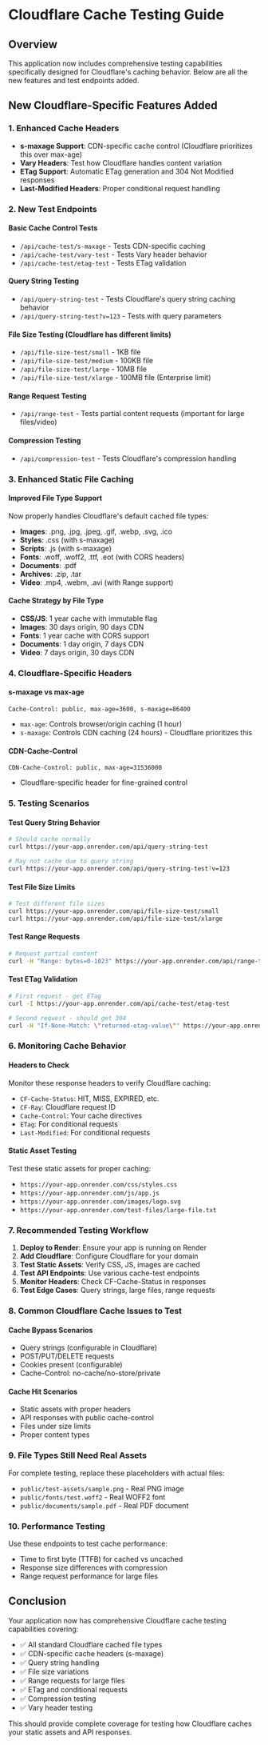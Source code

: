 # Cloudflare Cache Testing Guide

## Overview
This application now includes comprehensive testing capabilities specifically designed for Cloudflare's caching behavior. Below are all the new features and test endpoints added.

## New Cloudflare-Specific Features Added

### 1. Enhanced Cache Headers
- **s-maxage Support**: CDN-specific cache control (Cloudflare prioritizes this over max-age)
- **Vary Headers**: Test how Cloudflare handles content variation
- **ETag Support**: Automatic ETag generation and 304 Not Modified responses
- **Last-Modified Headers**: Proper conditional request handling

### 2. New Test Endpoints

#### Basic Cache Control Tests
- `/api/cache-test/s-maxage` - Tests CDN-specific caching
- `/api/cache-test/vary-test` - Tests Vary header behavior
- `/api/cache-test/etag-test` - Tests ETag validation

#### Query String Testing
- `/api/query-string-test` - Tests Cloudflare's query string caching behavior
- `/api/query-string-test?v=123` - Tests with query parameters

#### File Size Testing (Cloudflare has different limits)
- `/api/file-size-test/small` - 1KB file
- `/api/file-size-test/medium` - 100KB file  
- `/api/file-size-test/large` - 10MB file
- `/api/file-size-test/xlarge` - 100MB file (Enterprise limit)

#### Range Request Testing
- `/api/range-test` - Tests partial content requests (important for large files/video)

#### Compression Testing
- `/api/compression-test` - Tests Cloudflare's compression handling

### 3. Enhanced Static File Caching

#### Improved File Type Support
Now properly handles Cloudflare's default cached file types:
- **Images**: .png, .jpg, .jpeg, .gif, .webp, .svg, .ico
- **Styles**: .css (with s-maxage)
- **Scripts**: .js (with s-maxage)
- **Fonts**: .woff, .woff2, .ttf, .eot (with CORS headers)
- **Documents**: .pdf
- **Archives**: .zip, .tar
- **Video**: .mp4, .webm, .avi (with Range support)

#### Cache Strategy by File Type
- **CSS/JS**: 1 year cache with immutable flag
- **Images**: 30 days origin, 90 days CDN
- **Fonts**: 1 year cache with CORS support
- **Documents**: 1 day origin, 7 days CDN
- **Video**: 7 days origin, 30 days CDN

### 4. Cloudflare-Specific Headers

#### s-maxage vs max-age
```http
Cache-Control: public, max-age=3600, s-maxage=86400
```
- `max-age`: Controls browser/origin caching (1 hour)
- `s-maxage`: Controls CDN caching (24 hours) - Cloudflare prioritizes this

#### CDN-Cache-Control
```http
CDN-Cache-Control: public, max-age=31536000
```
- Cloudflare-specific header for fine-grained control

### 5. Testing Scenarios

#### Test Query String Behavior
```bash
# Should cache normally
curl https://your-app.onrender.com/api/query-string-test

# May not cache due to query string
curl https://your-app.onrender.com/api/query-string-test?v=123
```

#### Test File Size Limits
```bash
# Test different file sizes
curl https://your-app.onrender.com/api/file-size-test/small
curl https://your-app.onrender.com/api/file-size-test/xlarge
```

#### Test Range Requests
```bash
# Request partial content
curl -H "Range: bytes=0-1023" https://your-app.onrender.com/api/range-test
```

#### Test ETag Validation
```bash
# First request - get ETag
curl -I https://your-app.onrender.com/api/cache-test/etag-test

# Second request - should get 304
curl -H "If-None-Match: \"returned-etag-value\"" https://your-app.onrender.com/api/cache-test/etag-test
```

### 6. Monitoring Cache Behavior

#### Headers to Check
Monitor these response headers to verify Cloudflare caching:
- `CF-Cache-Status`: HIT, MISS, EXPIRED, etc.
- `CF-Ray`: Cloudflare request ID
- `Cache-Control`: Your cache directives
- `ETag`: For conditional requests
- `Last-Modified`: For conditional requests

#### Static Asset Testing
Test these static assets for proper caching:
- `https://your-app.onrender.com/css/styles.css`
- `https://your-app.onrender.com/js/app.js`
- `https://your-app.onrender.com/images/logo.svg`
- `https://your-app.onrender.com/test-files/large-file.txt`

### 7. Recommended Testing Workflow

1. **Deploy to Render**: Ensure your app is running on Render
2. **Add Cloudflare**: Configure Cloudflare for your domain
3. **Test Static Assets**: Verify CSS, JS, images are cached
4. **Test API Endpoints**: Use various cache-test endpoints
5. **Monitor Headers**: Check CF-Cache-Status in responses
6. **Test Edge Cases**: Query strings, large files, range requests

### 8. Common Cloudflare Cache Issues to Test

#### Cache Bypass Scenarios
- Query strings (configurable in Cloudflare)
- POST/PUT/DELETE requests
- Cookies present (configurable)
- Cache-Control: no-cache/no-store/private

#### Cache Hit Scenarios
- Static assets with proper headers
- API responses with public cache-control
- Files under size limits
- Proper content types

### 9. File Types Still Need Real Assets

For complete testing, replace these placeholders with actual files:
- `public/test-assets/sample.png` - Real PNG image
- `public/fonts/test.woff2` - Real WOFF2 font
- `public/documents/sample.pdf` - Real PDF document

### 10. Performance Testing

Use these endpoints to test cache performance:
- Time to first byte (TTFB) for cached vs uncached
- Response size differences with compression
- Range request performance for large files

## Conclusion

Your application now has comprehensive Cloudflare cache testing capabilities covering:
- ✅ All standard Cloudflare cached file types
- ✅ CDN-specific cache headers (s-maxage)
- ✅ Query string handling
- ✅ File size variations
- ✅ Range requests for large files
- ✅ ETag and conditional requests
- ✅ Compression testing
- ✅ Vary header testing

This should provide complete coverage for testing how Cloudflare caches your static assets and API responses. 